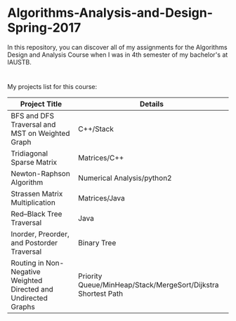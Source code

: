 # Algorithms-Analysis-and-Design-Spring-2017

In this repository, you can discover all of my assignments for the Algorithms Design and Analysis Course when I was in 4th semester of my bachelor's at IAUSTB.
#
My projects list for this course:

| Project Title  | Details |
| ------------- | ------------- |
| BFS and DFS Traversal and MST on Weighted Graph  | C++/Stack  |
| Tridiagonal Sparse Matrix  | Matrices/C++  |
| Newton-Raphson Algorithm | Numerical Analysis/python2 |
| Strassen Matrix Multiplication | Matrices/Java |
| Red–Black Tree Traversal | Java |
| Inorder, Preorder, and Postorder Traversal | Binary Tree|
| Routing in Non-Negative Weighted Directed and Undirected Graphs | Priority Queue/MinHeap/Stack/MergeSort/Dijkstra Shortest Path |
